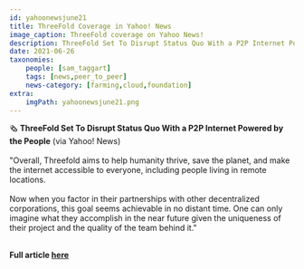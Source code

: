 ```yaml
---
id: yahoonewsjune21
title: ThreeFold Coverage in Yahoo! News
image_caption: ThreeFold coverage on Yahoo News!
description: ThreeFold Set To Disrupt Status Quo With a P2P Internet Powered by the People - via Yahoo! News
date: 2021-06-26
taxonomies:
    people: [sam_taggart]
    tags: [news,peer_to_peer]
    news-category: [farming,cloud,foundation]
extra:
    imgPath: yahoonewsjune21.png
---
```


🗞 **ThreeFold Set To Disrupt Status Quo With a P2P Internet Powered by the People** (via Yahoo! News)
<br/>
<br/>
"Overall, Threefold aims to help humanity thrive, save the planet, and make the internet accessible to everyone, including people living in remote locations.
<br/>
<br/>
Now when you factor in their partnerships with other decentralized corporations, this goal seems achievable in no distant time. One can only imagine what they accomplish in the near future given the uniqueness of their project and the quality of the team behind it."
<br/>
<br/>

**Full article [here](https://news.yahoo.com/news/threefold-set-disrupt-status-quo-051457787.html?guccounter=1)**
